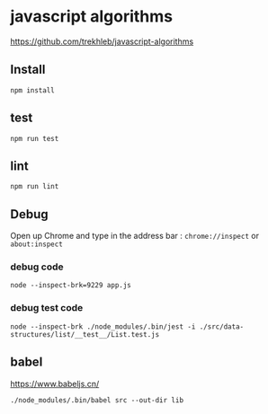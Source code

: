 # javascript algorithms

https://github.com/trekhleb/javascript-algorithms

## Install

```
npm install
```

## test

```
npm run test
```

## lint

```
npm run lint
```

## Debug

Open up Chrome and type in the address bar : `chrome://inspect` or `about:inspect`

### debug code

```
node --inspect-brk=9229 app.js
```

### debug test code

```
node --inspect-brk ./node_modules/.bin/jest -i ./src/data-structures/list/__test__/List.test.js
```

## babel

https://www.babeljs.cn/

```
./node_modules/.bin/babel src --out-dir lib
```
